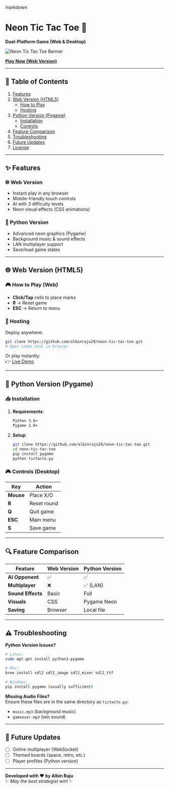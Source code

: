 

markdown
# Neon Tic Tac Toe 🌟  
**Dual-Platform Game (Web & Desktop)**  

![Neon Tic Tac Toe Banner](https://i.imgur.com/JqV6Q0U.png)  

**[Play Now (Web Version)](https://albinraju29.github.io/neon-tic-tac-toe/)**  

---

## 📖 Table of Contents  
1. [Features](#-features)  
2. [Web Version (HTML5)](#-web-version-html5)  
   - [How to Play](#-how-to-play-web)  
   - [Hosting](#-hosting)  
3. [Python Version (Pygame)](#-python-version-pygame)  
   - [Installation](#-installation)  
   - [Controls](#-controls-desktop)  
4. [Feature Comparison](#-feature-comparison)  
5. [Troubleshooting](#-troubleshooting)  
6. [Future Updates](#-future-updates)  
7. [License](#-license)  

---

## ✨ Features  

### 🌐 **Web Version**  
- Instant play in any browser  
- Mobile-friendly touch controls  
- AI with 3 difficulty levels  
- Neon visual effects (CSS animations)  

### 🐍 **Python Version**  
- Advanced neon graphics (Pygame)  
- Background music & sound effects  
- LAN multiplayer support  
- Save/load game states  

---

## 🌐 Web Version (HTML5)  

### 🎮 How to Play (Web)  
- **Click/Tap** cells to place marks  
- **R** → Reset game  
- **ESC** → Return to menu  

### 🚀 Hosting  
Deploy anywhere:  
```bash
git clone https://github.com/albinraju29/neon-tic-tac-toe.git  
# Open index.html in browser  
```
Or play instantly:  
👉 [Live Demo](https://albinraju29.github.io/neon-tic-tac-toe/)  

---

## 🐍 Python Version (Pygame)  

### 📥 Installation  
1. **Requirements**:  
   ```bash
   Python 3.6+  
   Pygame 2.0+  
   ```
2. **Setup**:  
   ```bash
   git clone https://github.com/albinraju29/neon-tic-tac-toe.git  
   cd neon-tic-tac-toe  
   pip install pygame  
   python tictacto.py  
   ```

### 🎮 Controls (Desktop)  
| Key | Action |  
|-----|--------|  
| **Mouse** | Place X/O |  
| **R** | Reset round |  
| **Q** | Quit game |  
| **ESC** | Main menu |  
| **S** | Save game |  

---

## 🔍 Feature Comparison  

| Feature            | Web Version | Python Version |  
|--------------------|-------------|----------------|  
| **AI Opponent**    | ✅          | ✅             |  
| **Multiplayer**    | ❌          | ✅ (LAN)       |  
| **Sound Effects**  | Basic       | Full           |  
| **Visuals**        | CSS         | Pygame Neon    |  
| **Saving**         | Browser     | Local file     |  

---

## ⚠️ Troubleshooting  
**Python Version Issues?**  
```bash
# Linux:  
sudo apt-get install python3-pygame  

# Mac:  
brew install sdl2 sdl2_image sdl2_mixer sdl2_ttf  

# Windows:  
pip install pygame (usually sufficient)  
```

**Missing Audio Files?**  
Ensure these files are in the same directory as `tictacto.py`:  
- `music.mp3` (background music)  
- `gameover.mp3` (win sound)  

---

## 🚀 Future Updates  
- [ ] Online multiplayer (WebSocket)  
- [ ] Themed boards (space, retro, etc.)  
- [ ] Player profiles (Python version)  

---


**Developed with ❤️ by Albin Raju**  
✨ *May the best strategist win!* ✨  
```
